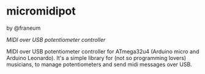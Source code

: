 # micromidipot
by @franeum

*MIDI over USB potentiometer controller*

MIDI over USB potentiometer controller for ATmega32u4 (Arduino micro and Arduino Leonardo). It's a simple library for (not so programming lovers) musicians, to manage potentiometers and send midi messages over USB.


